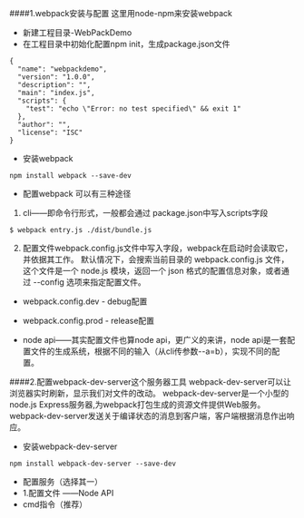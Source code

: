 ####1.webpack安装与配置
这里用node-npm来安装webpack
- 新建工程目录-WebPackDemo
- 在工程目录中初始化配置npm init，生成package.json文件
```
{
  "name": "webpackdemo",
  "version": "1.0.0",
  "description": "",
  "main": "index.js",
  "scripts": {
    "test": "echo \"Error: no test specified\" && exit 1"
  },
  "author": "",
  "license": "ISC"
}
```
- 安装webpack
```
npm install webpack --save-dev
```
- 配置webpack
可以有三种途径

 1) cli——即命令行形式，一般都会通过  package.json中写入scripts字段
 ```
 $ webpack entry.js ./dist/bundle.js
 ```
 
 2) 配置文件webpack.config.js文件中写入字段，webpack在启动时会读取它，并依据其工作。
默认情况下，会搜索当前目录的 webpack.config.js 文件，这个文件是一个 node.js 模块，返回一个 json 格式的配置信息对象，或者通过 --config 选项来指定配置文件。
   - webpack.config.dev - debug配置
   - webpack.config.prod - release配置

 - node api——其实配置文件也算node api，更广义的来讲，node api是一套配置文件的生成系统，根据不同的输入（从cli传参数--a=b），实现不同的配置。
 
####2.配置webpack-dev-server这个服务器工具
webpack-dev-server可以让浏览器实时刷新，显示我们对文件的改动。
webpack-dev-server是一个小型的node.js Express服务器,为webpack打包生成的资源文件提供Web服务。webpack-dev-server发送关于编译状态的消息到客户端，客户端根据消息作出响应。
- 安装webpack-dev-server
```
npm install webpack-dev-server --save-dev
```
- 配置服务（选择其一）
 - 1.配置文件 ——Node API
 - cmd指令（推荐）